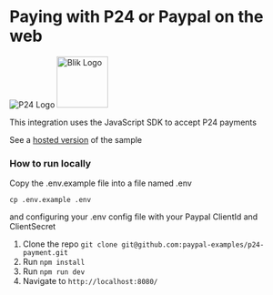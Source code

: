 # Paying with P24 or Paypal on the web

<p>
<img src="https://www.paypalobjects.com/images/checkout/latinum/Altpay_logo_p24.svg" alt="P24 Logo">
<img src="https://upload.wikimedia.org/wikipedia/commons/b/b5/PayPal.svg" width="90px" alt="Blik Logo">
</p>

This integration uses the JavaScript SDK to accept P24 payments


See a [hosted version](https://p24-paypal-js-sdk.herokuapp.com) of the sample


### How to run locally

Copy the .env.example file into a file named .env

```
cp .env.example .env
```

and configuring your .env config file with your Paypal ClientId and ClientSecret

1. Clone the repo  `git clone git@github.com:paypal-examples/p24-payment.git`
2. Run `npm install`
3. Run `npm run dev`
4. Navigate to `http://localhost:8080/`


